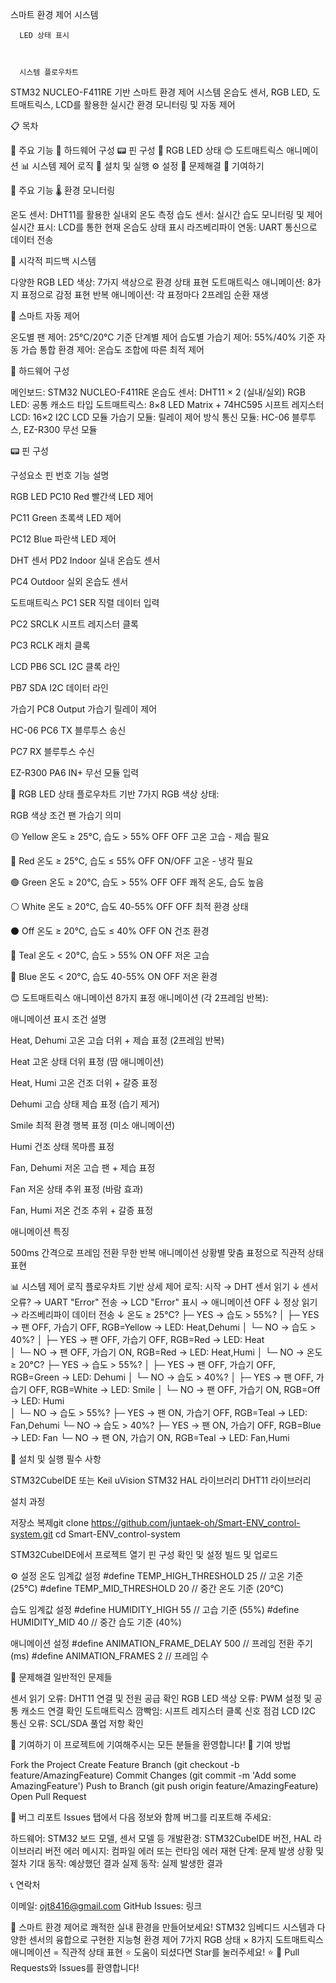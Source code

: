 스마트 환경 제어 시스템

  
    
      LED 상태 표시
      
    
    
      시스템 플로우차트
      
    
  



  STM32 NUCLEO-F411RE 기반 스마트 환경 제어 시스템
  온습도 센서, RGB LED, 도트매트릭스, LCD를 활용한 실시간 환경 모니터링 및 자동 제어


📋 목차

🎯 주요 기능
🔧 하드웨어 구성
📟 핀 구성
🎨 RGB LED 상태
😊 도트매트릭스 애니메이션
📊 시스템 제어 로직
🚀 설치 및 실행
⚙️ 설정
🔧 문제해결
🤝 기여하기

🎯 주요 기능
🌡️ 환경 모니터링

온도 센서: DHT11를 활용한 실내외 온도 측정
습도 센서: 실시간 습도 모니터링 및 제어
실시간 표시: LCD를 통한 현재 온습도 상태 표시
라즈베리파이 연동: UART 통신으로 데이터 전송

🎨 시각적 피드백 시스템

다양한 RGB LED 색상: 7가지 색상으로 환경 상태 표현
도트매트릭스 애니메이션: 8가지 표정으로 감정 표현
반복 애니메이션: 각 표정마다 2프레임 순환 재생

🔄 스마트 자동 제어

온도별 팬 제어: 25°C/20°C 기준 단계별 제어
습도별 가습기 제어: 55%/40% 기준 자동 가습
통합 환경 제어: 온습도 조합에 따른 최적 제어

🔧 하드웨어 구성

메인보드: STM32 NUCLEO-F411RE
온습도 센서: DHT11 × 2 (실내/실외)
RGB LED: 공통 캐소드 타입
도트매트릭스: 8×8 LED Matrix + 74HC595 시프트 레지스터
LCD: 16×2 I2C LCD 모듈
가습기 모듈: 릴레이 제어 방식
통신 모듈: HC-06 블루투스, EZ-R300 무선 모듈

📟 핀 구성



구성요소
핀 번호
기능
설명



RGB LED
PC10
Red
빨간색 LED 제어



PC11
Green
초록색 LED 제어



PC12
Blue
파란색 LED 제어


DHT 센서
PD2
Indoor
실내 온습도 센서



PC4
Outdoor
실외 온습도 센서


도트매트릭스
PC1
SER
직렬 데이터 입력



PC2
SRCLK
시프트 레지스터 클록



PC3
RCLK
래치 클록


LCD
PB6
SCL
I2C 클록 라인



PB7
SDA
I2C 데이터 라인


가습기
PC8
Output
가습기 릴레이 제어


HC-06
PC6
TX
블루투스 송신



PC7
RX
블루투스 수신


EZ-R300
PA6
IN+
무선 모듈 입력


🎨 RGB LED 상태
플로우차트 기반 7가지 RGB 색상 상태:



RGB 색상
조건
팬
가습기
의미



🟡 Yellow
온도 ≥ 25°C, 습도 > 55%
OFF
OFF
고온 고습 - 제습 필요


🔴 Red
온도 ≥ 25°C, 습도 ≤ 55%
OFF
ON/OFF
고온 - 냉각 필요


🟢 Green
온도 ≥ 20°C, 습도 > 55%
OFF
OFF
쾌적 온도, 습도 높음


⚪ White
온도 ≥ 20°C, 습도 40-55%
OFF
OFF
최적 환경 상태


⚫ Off
온도 ≥ 20°C, 습도 ≤ 40%
OFF
ON
건조 환경


🔵 Teal
온도 < 20°C, 습도 > 55%
ON
OFF
저온 고습


🔵 Blue
온도 < 20°C, 습도 40-55%
ON
OFF
저온 환경


😊 도트매트릭스 애니메이션
8가지 표정 애니메이션 (각 2프레임 반복):



애니메이션
표시 조건
설명



Heat, Dehumi
고온 고습
더위 + 제습 표정 (2프레임 반복)


Heat
고온 상태
더위 표정 (땀 애니메이션)


Heat, Humi
고온 건조
더위 + 갈증 표정


Dehumi
고습 상태
제습 표정 (습기 제거)


Smile
최적 환경
행복 표정 (미소 애니메이션)


Humi
건조 상태
목마름 표정


Fan, Dehumi
저온 고습
팬 + 제습 표정


Fan
저온 상태
추위 표정 (바람 효과)


Fan, Humi
저온 건조
추위 + 갈증 표정


애니메이션 특징

500ms 간격으로 프레임 전환
무한 반복 애니메이션
상황별 맞춤 표정으로 직관적 상태 표현

📊 시스템 제어 로직
플로우차트 기반 상세 제어 로직:
시작 → DHT 센서 읽기
  ↓
센서 오류? → UART "Error" 전송 → LCD "Error" 표시 → 애니메이션 OFF
  ↓
정상 읽기 → 라즈베리파이 데이터 전송
  ↓
온도 ≥ 25°C?
├─ YES → 습도 > 55%?
│   ├─ YES → 팬 OFF, 가습기 OFF, RGB=Yellow → LED: Heat,Dehumi
│   └─ NO → 습도 > 40%?
│       ├─ YES → 팬 OFF, 가습기 OFF, RGB=Red → LED: Heat  
│       └─ NO → 팬 OFF, 가습기 ON, RGB=Red → LED: Heat,Humi
│
└─ NO → 온도 ≥ 20°C?
    ├─ YES → 습도 > 55%?
    │   ├─ YES → 팬 OFF, 가습기 OFF, RGB=Green → LED: Dehumi
    │   └─ NO → 습도 > 40%?
    │       ├─ YES → 팬 OFF, 가습기 OFF, RGB=White → LED: Smile
    │       └─ NO → 팬 OFF, 가습기 ON, RGB=Off → LED: Humi  
    │
    └─ NO → 습도 > 55%?
        ├─ YES → 팬 ON, 가습기 OFF, RGB=Teal → LED: Fan,Dehumi
        └─ NO → 습도 > 40%?
            ├─ YES → 팬 ON, 가습기 OFF, RGB=Blue → LED: Fan
            └─ NO → 팬 ON, 가습기 ON, RGB=Teal → LED: Fan,Humi

🚀 설치 및 실행
필수 사항

STM32CubeIDE 또는 Keil uVision
STM32 HAL 라이브러리
DHT11 라이브러리

설치 과정

저장소 복제git clone https://github.com/juntaek-oh/Smart-ENV_control-system.git
cd Smart-ENV_control-system


STM32CubeIDE에서 프로젝트 열기
핀 구성 확인 및 설정
빌드 및 업로드

⚙️ 설정
온도 임계값 설정
#define TEMP_HIGH_THRESHOLD   25    // 고온 기준 (25°C)
#define TEMP_MID_THRESHOLD    20    // 중간 온도 기준 (20°C)

습도 임계값 설정
#define HUMIDITY_HIGH         55    // 고습 기준 (55%)
#define HUMIDITY_MID          40    // 중간 습도 기준 (40%)

애니메이션 설정
#define ANIMATION_FRAME_DELAY 500  // 프레임 전환 주기 (ms)
#define ANIMATION_FRAMES      2    // 프레임 수

🔧 문제해결
일반적인 문제들

센서 읽기 오류: DHT11 연결 및 전원 공급 확인
RGB LED 색상 오류: PWM 설정 및 공통 캐소드 연결 확인
도트매트릭스 깜빡임: 시프트 레지스터 클록 신호 점검
LCD I2C 통신 오류: SCL/SDA 풀업 저항 확인

🤝 기여하기
이 프로젝트에 기여해주시는 모든 분들을 환영합니다!
📝 기여 방법

Fork the Project
Create Feature Branch (git checkout -b feature/AmazingFeature)
Commit Changes (git commit -m 'Add some AmazingFeature')
Push to Branch (git push origin feature/AmazingFeature)
Open Pull Request

🐛 버그 리포트
Issues 탭에서 다음 정보와 함께 버그를 리포트해 주세요:

하드웨어: STM32 보드 모델, 센서 모델 등
개발환경: STM32CubeIDE 버전, HAL 라이브러리 버전
에러 메시지: 컴파일 에러 또는 런타임 에러
재현 단계: 문제 발생 상황 및 절차
기대 동작: 예상했던 결과
실제 동작: 실제 발생한 결과

📞 연락처

이메일: ojt8416@gmail.com
GitHub Issues: 링크


  🌱 스마트 환경 제어로 쾌적한 실내 환경을 만들어보세요!
  STM32 임베디드 시스템과 다양한 센서의 융합으로 구현한 지능형 환경 제어
  7가지 RGB 상태 × 8가지 도트매트릭스 애니메이션 = 직관적 상태 표현
  ⭐ 도움이 되셨다면 Star를 눌러주세요! ⭐
  🔄 Pull Requests와 Issues를 환영합니다!

